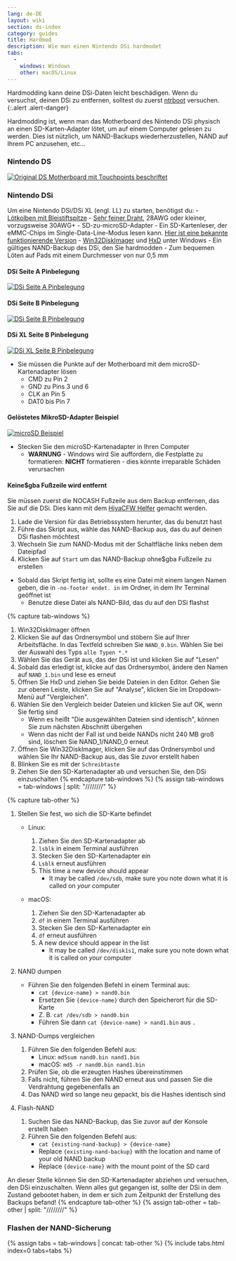```yaml
---
lang: de-DE
layout: wiki
section: ds-index
category: guides
title: Hardmod
description: Wie man einen Nintendo DSi hardmodet
tabs:
  - 
    windows: Windows
    other: macOS/Linux
---
```


Hardmodding kann deine DSi-Daten leicht beschädigen. Wenn du versuchst, deinen DSi zu entfernen, solltest du zuerst [ntrboot](ntrboot) versuchen.
{:.alert .alert-danger}

Hardmodding ist, wenn man das Motherboard des Nintendo DSi physisch an einen SD-Karten-Adapter lötet, um auf einem Computer gelesen zu werden. Dies ist nützlich, um NAND-Backups wiederherzustellen, NAND auf Ihrem PC anzusehen, etc...

### Nintendo DS
[![Original DS Motherboard mit Touchpoints beschriftet](/assets/images/ds-hardmod/mobo_pinout.png)](/assets/images/ds-hardmod/mobo_pinout.png)

### Nintendo DSi

Um eine Nintendo DSi/DSi XL (engl. LL) zu starten, benötigst du:
    - [Lötkolben mit Bleistiftspitze](https://www.amazon.com/dp/B01N4571Q6)
    - [Sehr feiner Draht](https://www.amazon.com/dp/B01MXGNTA4), 28AWG oder kleiner, vorzugsweise 30AWG+
    - SD-zu-microSD-Adapter
    - Ein SD-Kartenleser, der eMMC-Chips im Single-Data-Line-Modus lesen kann. [Hier ist eine bekannte funktionierende Version](https://www.amazon.com/dp/B006T9B6R2)
    - [Win32DiskImager](https://sourceforge.net/projects/win32diskimager/) und [HxD](https://mh-nexus.de/en/downloads.php?product=HxD20) unter Windows
    - Ein gültiges NAND-Backup des DSi, den Sie hardmodden
    - Zum bequemen Löten auf Pads mit einem Durchmesser von nur 0,5 mm

#### DSi Seite A Pinbelegung
[![DSi Seite A Pinbelegung](/assets/images/dsi-hardmod/side_a.jpg)](/assets/images/dsi-hardmod/side_a.jpg)
#### DSi Seite B Pinbelegung
[![DSi Seite B Pinbelegung](/assets/images/dsi-hardmod/side_b.png)](/assets/images/dsi-hardmod/side_b.png)
#### DSi XL Seite B Pinbelegung
[![DSi XL Seite B Pinbelegung](/assets/images/dsi-hardmod/dsi_xl_side_b.png)](/assets/images/dsi-hardmod/dsi_xl_side_b.png)

- Sie müssen die Punkte auf der Motherboard mit dem microSD-Kartenadapter lösen
    - CMD zu Pin 2
    - GND zu Pins 3 und 6
    - CLK an Pin 5
    - DAT0 bis Pin 7

#### Gelöstetes MikroSD-Adapter Beispiel
[![microSD Beispiel](/assets/images/dsi-hardmod/sd.jpg)](/assets/images/dsi-hardmod/sd.jpg)

- Stecken Sie den microSD-Kartenadapter in Ihren Computer
    - **WARNUNG** - Windows wird Sie auffordern, die Festplatte zu formatieren: **NICHT** formatieren - dies könnte irreparable Schäden verursachen

#### Keine$gba Fußzeile wird entfernt
Sie müssen zuerst die NOCASH Fußzeile aus dem Backup entfernen, das Sie auf die DSi. Dies kann mit dem [HiyaCFW Helfer](https://github.com/mondul/HiyaCFW-Helper/releases/latest) gemacht werden.

1. Lade die Version für das Betriebssystem herunter, das du benutzt hast
1. Führe das Skript aus, wähle das NAND-Backup aus, das du auf deinen DSi flashen möchtest
1. Wechseln Sie zum NAND-Modus mit der Schaltfläche links neben dem Dateipfad
1. Klicken Sie auf `Start` um das NAND-Backup ohne$gba Fußzeile zu erstellen

- Sobald das Skript fertig ist, sollte es eine Datei mit einem langen Namen geben, die in `-no-footer endet. in` im Ordner, in dem Ihr Terminal geöffnet ist
    - Benutze diese Datei als NAND-Bild, das du auf den DSi flashst

{% capture tab-windows %}
1. Win32DiskImager öffnen
1. Klicken Sie auf das Ordnersymbol und stöbern Sie auf Ihrer Arbeitsfläche. In das Textfeld schreiben Sie `NAND_0.bin`. Wählen Sie bei der Auswahl des Typs `alle Typen *.*`
1. Wählen Sie das Gerät aus, das der DSi ist und klicken Sie auf "Lesen"
1. Sobald das erledigt ist, klicke auf das Ordnersymbol, ändere den Namen auf `NAND_1.bin` und lese es erneut
1. Öffnen Sie HxD und ziehen Sie beide Dateien in den Editor. Gehen Sie zur oberen Leiste, klicken Sie auf "Analyse", klicken Sie im Dropdown-Menü auf "Vergleichen".
1. Wählen Sie den Vergleich beider Dateien und klicken Sie auf OK, wenn Sie fertig sind
    - Wenn es heißt "Die ausgewählten Dateien sind identisch", können Sie zum nächsten Abschnitt übergehen
    - Wenn das nicht der Fall ist und beide NANDs nicht 240 MB groß sind, löschen Sie NAND_1/NAND_0 erneut
1. Öffnen Sie Win32DiskImager, klicken Sie auf das Ordnersymbol und wählen Sie Ihr NAND-Backup aus, das Sie zuvor erstellt haben
1. Blinken Sie es mit der `Schreibtaste`
1. Ziehen Sie den SD-Kartenadapter ab und versuchen Sie, den DSi einzuschalten
{% endcapture tab-windows %}
{% assign tab-windows = tab-windows | split: "////////" %}


{% capture tab-other %}
1. Stellen Sie fest, wo sich die SD-Karte befindet
    - Linux:
        1. Ziehen Sie den SD-Kartenadapter ab
        1. `lsblk` in einem Terminal ausführen
        1. Stecken Sie den SD-Kartenadapter ein
        1. `Lsblk` erneut ausführen
        1. This time a new device should appear
            - It may be called `/dev/sdb`, make sure you note down what it is called on *your* computer

    - macOS:
        1. Ziehen Sie den SD-Kartenadapter ab
        1. `df` in einem Terminal ausführen
        1. Stecken Sie den SD-Kartenadapter ein
        1. `df` erneut ausführen
        1. A new device should appear in the list
            - It may be called `/dev/disk1s1`, make sure you note down what it is called on *your* computer

1. NAND dumpen
    - Führen Sie den folgenden Befehl in einem Terminal aus:
        - `cat {device-name} > nand0.bin`
        - Ersetzen Sie `{device-name}` durch den Speicherort für die SD-Karte
        - Z. B. `cat /dev/sdb > nand0.bin`
        - Führen Sie dann `cat {device-name} > nand1.bin` aus `.`


1. NAND-Dumps vergleichen
    1. Führen Sie den folgenden Befehl aus:
        - Linux: `md5sum nand0.bin nand1.bin`
        - macOS: `md5 -r nand0.bin nand1.bin`
    1. Prüfen Sie, ob die erzeugten Hashes übereinstimmen
    1. Falls nicht, führen Sie den NAND erneut aus und passen Sie die Verdrahtung gegebenenfalls an
    1. Das NAND wird so lange neu gepackt, bis die Hashes identisch sind

1. Flash-NAND
    1. Suchen Sie das NAND-Backup, das Sie zuvor auf der Konsole erstellt haben
    1. Führen Sie den folgenden Befehl aus:
        - `cat {existing-nand-backup} > {device-name}`
        - Replace `{existing-nand-backup}` with the location and name of your old NAND backup
        - Replace `{device-name}` with the mount point of the SD card

An dieser Stelle können Sie den SD-Kartenadapter abziehen und versuchen, den DSi einzuschalten. Wenn alles gut gegangen ist, sollte der DSi in dem Zustand gebootet haben, in dem er sich zum Zeitpunkt der Erstellung des Backups befand!
{% endcapture tab-other %}
{% assign tab-other = tab-other | split: "////////" %}

### Flashen der NAND-Sicherung
{% assign tabs = tab-windows | concat: tab-other %}
{% include tabs.html index=0 tabs=tabs %}
